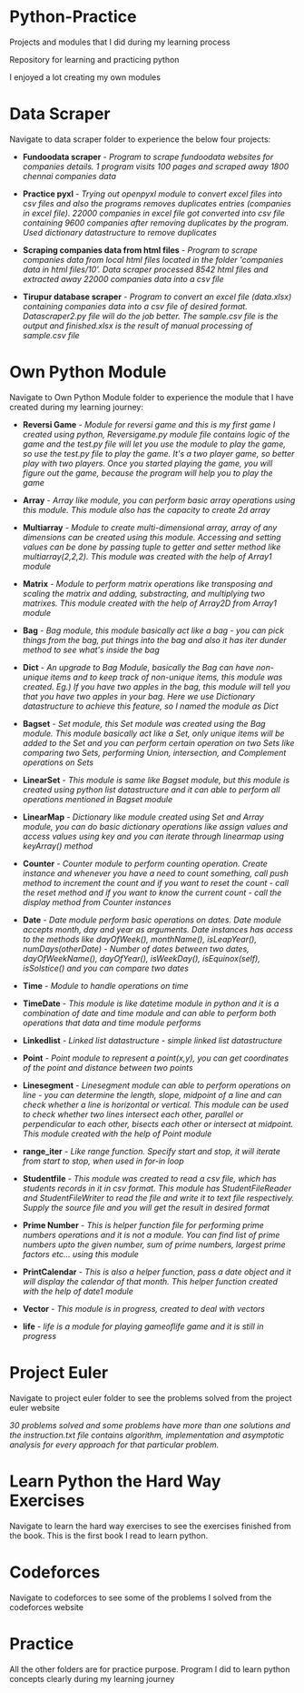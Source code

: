 # Python-Practice
Projects and modules that I did during my learning process

Repository for learning and practicing python

I enjoyed a lot creating my own modules

# Data Scraper
Navigate to data scraper folder to experience the below four projects:

   - **Fundoodata scraper** - *Program to scrape fundoodata websites for companies details. 1 program visits 100 pages and scraped away 1800 chennai companies data*
   
   - **Practice pyxl** - *Trying out openpyxl module to convert excel files into csv files and also the programs removes duplicates entries (companies in excel file). 22000 companies in excel file got converted into csv file containing 9600 companies after removing duplicates by the program. Used dictionary datastructure to remove duplicates*
   
   - **Scraping companies data from html files** - *Program to scrape companies data from local html files located in the folder 'companies data in html files/10'. Data scraper processed 8542 html files and extracted away 22000 companies data into a csv file*
   
   - **Tirupur database scraper** - *Program to convert an excel file (data.xlsx) containing companies data into a csv file of desired format. Datascraper2.py file will do the job better. The sample.csv file is the output and finished.xlsx is the result of manual processing of sample.csv file*


# Own Python Module
Navigate to Own Python Module folder to experience the module that I have created during my learning journey:

   - **Reversi Game** - *Module for reversi game and this is my first game I created using python, Reversigame.py module file contains logic of the game and the test.py file will let you use the module to play the game, so use the test.py file to play the game. It's a two player game, so better play with two players. Once you started playing the game, you will figure out the game, because the program will help you to play the game*

   - **Array** - *Array like module, you can perform basic array operations using this module. This module also has the capacity to create 2d array*
   
   - **Multiarray** - *Module to create multi-dimensional array, array of any dimensions can be created using this module. Accessing and setting values can be done by passing tuple to getter and setter method like multiarray(2,2,2). This module was created with the help of Array1 module*
   
   - **Matrix** - *Module to perform matrix operations like transposing and scaling the matrix and adding, substracting, and multiplying two matrixes. This module created with the help of Array2D from Array1 module*
   
   - **Bag** - *Bag module, this module basically act like a bag - you can pick things from the bag, put things into the bag and also it has iter dunder method to see what's inside the bag*
   
   - **Dict** - *An upgrade to Bag Module, basically the Bag can have non-unique items and to keep track of non-unique items, this module was created. Eg.) If you have two apples in the bag, this module will tell you that you have two apples in your bag. Here we use Dictionary datastructure to achieve this feature, so I named the module as Dict*
   
   - **Bagset** - *Set module, this Set module was created using the Bag module. This module basically act like a Set, only unique items will be added to the Set and you can perform certain operation on two Sets like comparing two Sets, performing Union, intersection, and Complement operations on Sets*
   
   - **LinearSet** - *This module is same like Bagset module, but this module is created using python list datastructure and it can able to perform all operations mentioned in Bagset module*
   
   - **LinearMap** - *Dictionary like module created using Set and Array module, you can do basic dictionary operations like assign values and access values using key and you can iterate through linearmap using keyArray() method*
   
   - **Counter** - *Counter module to perform counting operation. Create instance and whenever you have a need to count something, call push method to increment the count and if you want to reset the count - call the reset method and if you want to know the current count - call the display method from Counter instances*
   
   - **Date** - *Date module perform basic operations on dates. Date module accepts month, day and year as arguments. Date instances has access to the methods like dayOfWeek(), monthName(), isLeapYear(), numDays(otherDate) - Number of dates between two dates, dayOfWeekName(), dayOfYear(), isWeekDay(), isEquinox(self), isSolstice() and you can compare two dates*
   
   - **Time** - *Module to handle operations on time*
   
   - **TimeDate** - *This module is like datetime module in python and it is a  combination of date and time module and can able to perform both operations that data and time module performs*
   
   - **Linkedlist** - *Linked list datastructure - simple linked list datastructure*
   
   - **Point** - *Point module to represent a point(x,y), you can get coordinates of the point and distance between two points*
   
   - **Linesegment** - *Linesegment module can able to perform operations on line - you can determine the length, slope, midpoint of a line and can check whether a line is horizontal or vertical. This module can be used to check whether two lines intersect each other, parallel or perpendicular to each other, bisects each other or intersect at midpoint. This module created with the help of Point module*
   
   - **range_iter** - *Like range function. Specify start and stop, it will iterate from start to stop, when used in for-in loop*
   
   - **Studentfile** - *This module was created to read a csv file, which has students records in it in csv format. This module has StudentFileReader and StudentFileWriter to read the file and write it to text file respectively. Supply the source file and you will get the result in desired format*
   
   - **Prime Number** - *This is helper function file for performing prime numbers operations and it is not a module. You can find list of prime numbers upto the given number, sum of prime numbers, largest prime factors etc... using this module*
   
   - **PrintCalendar** - *This is also a helper function, pass a date object and it will display the calendar of that month. This helper function created with the help of date1 module*
   
   - **Vector** - *This module is in progress, created to deal with vectors*
   
   - **life** - *life is a module for playing gameoflife game and it is still in progress*
   
# Project Euler
Navigate to project euler folder to see the problems solved from the project euler website

   *30 problems solved and some problems have more than one solutions and the instruction.txt file contains algorithm, implementation and asymptotic analysis for every approach for that particular problem.*
   
# Learn Python the Hard Way Exercises
Navigate to learn the hard way exercises to see the exercises finished from the book. This is the first book I read to learn python.

# Codeforces
Navigate to codeforces to see some of the problems I solved from the codeforces website

# Practice
All the other folders are for practice purpose. Program I did to learn python concepts clearly during my learning journey
